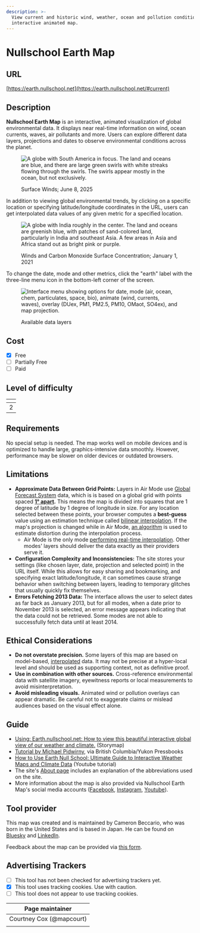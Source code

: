```yaml
---
description: >-
  View current and historic wind, weather, ocean and pollution conditions on an
  interactive animated map.
---
```


# Nullschool Earth Map

## URL

[https://earth.nullschool.net](https://earth.nullschool.net/#current)

## Description

**Nullschool Earth Map** is an interactive, animated visualization of global environmental data. It displays near real-time information on wind, ocean currents, waves, air pollutants and more. Users can explore different data layers, projections and dates to observe environmental conditions across the planet.&#x20;

<figure><img src=".gitbook/assets/Screenshot 2025-06-08 at 10.14.28 PM.png" alt="A globe with South America in focus. The land and oceans are blue, and there are large green swirls with white streaks flowing through the swirls. The swirls appear mostly in the ocean, but not exclusively."><figcaption><p>Surface Winds;  June 8, 2025</p></figcaption></figure>

In addition to viewing global environmental trends, by clicking on a specific location or specifying latitude/longitude coordinates in the URL, users can get interpolated data values of any given metric for a specified location.

<figure><img src=".gitbook/assets/Screenshot 2025-06-08 at 10.33.04 PM.png" alt="A globe with India roughly in the center. The land and oceans are greenish blue, with patches of sand-colored land, particularly in India and southeast Asia. A few areas in Asia and Africa stand out as bright pink or purple."><figcaption><p>Winds and Carbon Monoxide Surface Concentration; January 1, 2021</p></figcaption></figure>

To change the date, mode and other metrics, click the "earth" label with the three-line menu icon in the bottom-left corner of the screen.

<figure><img src=".gitbook/assets/Screenshot 2025-06-08 at 10.23.04 PM.png" alt="Interface menu showing options for date, mode (air, ocean, chem, particulates, space, bio), animate (wind, currents, waves), overlay (DUex, PM1, PM2.5, PM10, OMaot, SO4ex), and map projection. "><figcaption><p>Available data layers</p></figcaption></figure>

## Cost

* [x] Free
* [ ] Partially Free
* [ ] Paid

## Level of difficulty

<table><thead><tr><th data-type="rating" data-max="5"></th></tr></thead><tbody><tr><td>2</td></tr></tbody></table>

## Requirements

No special setup is needed. The map works well on mobile devices and is optimized to handle large, graphics-intensive data smoothly. However, performance may be slower on older devices or outdated browsers.

## Limitations

* **Approximate Data Between Grid Points:** Layers in Air Mode use [Global Forecast System](https://www.ncei.noaa.gov/access/metadata/landing-page/bin/iso?id=gov.noaa.ncdc:C00631) data, which is is based on a global grid with points spaced [**1° apart**](https://www.ncei.noaa.gov/access/metadata/landing-page/bin/iso?id=gov.noaa.ncdc:C00631)**.** This means the map is divided into squares that are 1 degree of latitude by 1 degree of longitude in size. For any location selected between these points, your browser computes a **best-guess** value using an estimation technique called [bilinear interpolation](http://en.wikipedia.org/wiki/Bilinear_interpolation). If the map's projection is changed while in Air Mode, [an algorithm](https://en.wikipedia.org/wiki/Finite_difference) is used to estimate distortion during the interpolation process.&#x20;
  * Air Mode is the only mode [performing real-time interpolation](https://github.com/kkpoon/nullschool-earth/blob/master/README.md#implementation-notes). Other modes' layers should deliver the data exactly as their providers serve it.
* **Configuration Complexity and Inconsistencies:** The site stores your settings (like chosen layer, date, projection and selected point) in the URL itself. While this allows for easy sharing and bookmarking, and specifying exact latitude/longitude, it can sometimes cause strange behavior when switching between layers, leading to temporary glitches that usually quickly fix themselves.
* **Errors Fetching 2013 Data:** The interface allows the user to select dates as far back as January 2013, but for all modes, when a date prior to November 2013 is selected, an error message appears indicating that the data could not be retrieved. Some modes are not able to successfully fetch data until at least 2014.

## Ethical Considerations

* **Do not overstate precision.** Some layers of this map are based on model-based, [interpolated](https://pro.arcgis.com/en/pro-app/latest/tool-reference/spatial-analyst/understanding-interpolation-analysis.htm) data. It may not be precise at a hyper-local level and should be used as supporting context, not as definitive proof.&#x20;
* **Use in combination with other sources.** Cross-reference environmental data with satellite imagery, eyewitness reports or local measurements to avoid misinterpretation.
* **Avoid misleading visuals.** Animated wind or pollution overlays can appear dramatic. Be careful not to exaggerate claims or mislead audiences based on the visual effect alone.

## Guide

* [Using: Earth.nullschool.net: How to view this beautiful interactive global view of our weather and climate.](https://arcg.is/1L9H4n0) (Storymap)
* [Tutorial by Michael Pidwirny](https://pressbooks.bccampus.ca/physgeoglabmanual1/back-matter/appendix-4-earth-nullschool-net-tutorial/), via British Columbia/Yukon Pressbooks
* [How to Use Earth Null School: Ultimate Guide to Interactive Weather Maps and Climate Data](https://www.youtube.com/watch?v=ORglL1utOV0) (Youtube tutorial)
* The site's [About page](https://earth.nullschool.net/about.html) includes an explanation of the abbreviations used on the site.
* More information about the map is also provided via Nullschool Earth Map's social media accounts ([Facebook](https://www.facebook.com/EarthWindMap), [Instagram](https://www.instagram.com/nullschool/), [Youtube](https://www.youtube.com/channel/UCZyd1nnJuvS-EZvAV-IDtPg)).

## Tool provider

This map was created and is maintained by Cameron Beccario, who was born in the United States and is based in Japan. He can be found on [Bluesky](https://bsky.app/profile/cambecc.bsky.social) and [LinkedIn](https://www.linkedin.com/in/cambecc/).

Feedback about the map can be provided via [this form](https://docs.google.com/forms/d/e/1FAIpQLSfL0NFHIL2TXx6afSyrXCSd15liLDDfVyOTfKKHhj3ZcopZgQ/viewform).

## Advertising Trackers

* [ ] This tool has not been checked for advertising trackers yet.
* [x] This tool uses tracking cookies. Use with caution.
* [ ] This tool does not appear to use tracking cookies.

| Page maintainer          |
| ------------------------ |
| Courtney Cox (@mapcourt) |
|                          |
